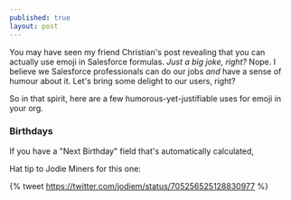 ```yaml
---
published: true
layout: post
---
```


You may have seen my friend Christian's post revealing that you can actually use emoji in Salesforce formulas. _Just a big joke, right?_ Nope. I believe we Salesforce professionals can do our jobs _and_ have a sense of humour about it. Let's bring some delight to our users, right?

So in that spirit, here are a few humorous-yet-justifiable uses for emoji in your org.

### Birthdays
If you have a "Next Birthday" field that's automatically calculated,  

Hat tip to Jodie Miners for this one:

{% tweet https://twitter.com/jodiem/status/705256525128830977 %}